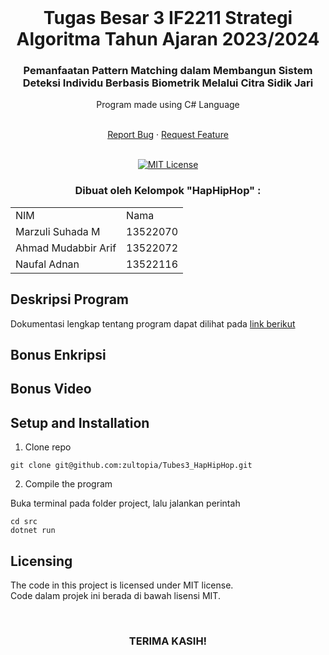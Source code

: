 <!-- INTRO -->
<br />
<div align="center">
  <h1 align="center">Tugas Besar 3 IF2211 Strategi Algoritma Tahun Ajaran 2023/2024</h1>

  <p align="center">
    <h3> Pemanfaatan Pattern Matching dalam Membangun Sistem Deteksi Individu Berbasis Biometrik Melalui Citra Sidik Jari </h3>
    <p>Program made using C# Language</p>
    <br />
    <a href="https://github.com/zultopia/Tubes3_HapHipHop.git">Report Bug</a>
    ·
    <a href="https://github.com/zultopia/Tubes3_HapHipHop.git">Request Feature</a>
<br>
<br>

[![MIT License][license-shield]][license-url]

  </p>
</div>

<!-- CONTRIBUTOR -->
<div align="center" id="contributor">
  <strong>
    <h3>Dibuat oleh Kelompok "HapHipHop" :</h3>
    <table align="center">
      <tr>
        <td>NIM</td>
        <td>Nama</td>
      </tr>
      <tr>
        <td>Marzuli Suhada M</td>
        <td>13522070</td>
     </tr>
     <tr>
        <td>Ahmad Mudabbir Arif</td>
        <td>13522072</td>
    </tr>
     <tr>
        <td>Naufal Adnan</td>
        <td>13522116</td>
    </tr>
    </table>
  </strong>
</div>

## Deskripsi Program

Dokumentasi lengkap tentang program dapat dilihat pada [link berikut]()
   
## Bonus Enkripsi

## Bonus Video

## Setup and Installation

1. Clone repo

```
git clone git@github.com:zultopia/Tubes3_HapHipHop.git
```

2. Compile the program

Buka terminal pada folder project, lalu jalankan perintah
```
cd src
dotnet run
```

<!-- LICENSE -->
## Licensing

The code in this project is licensed under MIT license.  
Code dalam projek ini berada di bawah lisensi MIT.

<br>
<h3 align="center"> TERIMA KASIH! </h3>

<!-- MARKDOWN LINKS & IMAGES -->
<!-- https://www.markdownguide.org/basic-syntax/#reference-style-links -->
[license-shield]: https://img.shields.io/github/license/othneildrew/Best-README-Template.svg?style=for-the-badge
[license-url]: https://github.com/zultopia/Tubes3_HapHipHop/blob/main/LICENSE